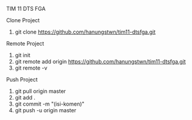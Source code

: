TIM 11 DTS FGA 


Clone Project
1. git clone https://github.com/hanungstwn/tim11-dtsfga.git

Remote Project
1. git init
2. git remote add origin https://github.com/hanungstwn/tim11-dtsfga.git
3. git remote -v


Push Project
1. git pull origin master
2. git add .
3. git commit -m "(isi-komen)"
4. git push -u origin master
